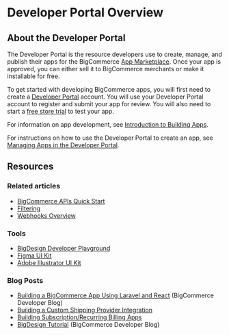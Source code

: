 # Developer Portal Overview

 

## About the Developer Portal

The Developer Portal is the resource developers use to create, manage, and publish their apps for the BigCommerce [App Marketplace](https://www.bigcommerce.com/apps/). Once your app is approved, you can either sell it to BigCommerce merchants or make it installable for free. 

To get started with developing BigCommerce apps, you will first need to create a [Developer Portal](https://devtools.bigcommerce.com/my/apps) account. You will use your Developer Portal account to register and submit your app for review. You will also need to start a [free store trial](https://www.bigcommerce.com/essentials/free-trial/) to test your app. 

For information on app development, see [Introduction to Building Apps](/api-docs/apps/guide/intro).

For instructions on how to use the Developer Portal to create an app, see [Managing Apps in the Developer Portal](/api-docs/apps/guide/developer-portal).

## Resources

### Related articles

* [BigCommerce APIs Quick Start](/api-docs/getting-started/making-requests)
* [Filtering](/api-docs/getting-started/filtering)
* [Webhooks Overview](/api-docs/store-management/webhooks/overview)

### Tools
* [BigDesign Developer Playground](https://developer.bigcommerce.com/big-design)
* [Figma UI Kit](//figma.com/file/jTVuUkiZ1j3rux8WHG4IKK/BigDesign-UI-Kit?node-id=0%3A1/duplicate)
* [Adobe Illustrator UI Kit](https://design.bigcommerce.com/bigdesign-ui-kit)

### Blog Posts

* [Building a BigCommerce App Using Laravel and React](https://medium.com/bigcommerce-developer-blog/building-a-bigcommerce-app-using-laravel-and-react-711ceceb5006) (BigCommerce Developer Blog)
* [Building a Custom Shipping Provider Integration](https://medium.com/bigcommerce-developer-blog/byo-custom-solutions-with-the-bigcommerce-shipping-provider-api-9ff9fcf4e1a3)
* [Building Subscription/Recurring Billing Apps](https://medium.com/bigcommerce-developer-blog/payments-api-build-headless-checkouts-and-recurring-billing-apps-on-bigcommerce-a4c556df1f0)
* [BigDesign Tutorial](https://medium.com/bigcommerce-developer-blog/bigdesign-build-native-looking-uis-with-the-bigcommerce-design-system-fb06a01a24f2) (BigCommerce Developer Blog)
